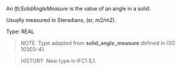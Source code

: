 ﻿An _IfcSolidAngleMeasure_ is the value of an angle in a solid.

Usually measured in Steradians, (sr, m2/m2).

Type: REAL

> NOTE&nbsp; Type adapted from **solid_angle_measure** defined in ISO 10303-41.

> HISTORY&nbsp; New type in IFC1.5.1.

